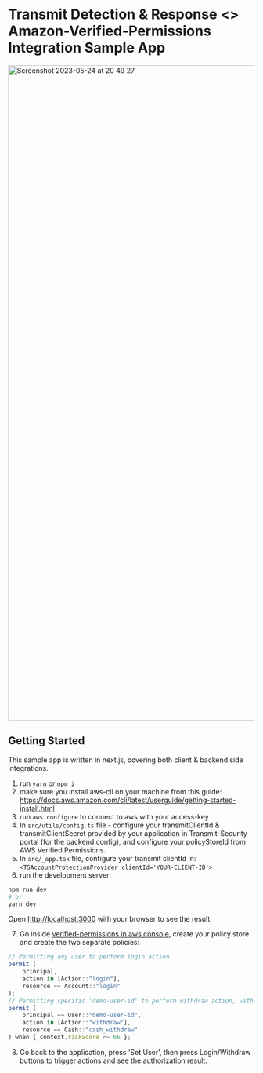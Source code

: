 # Transmit Detection & Response <> Amazon-Verified-Permissions Integration Sample App

<img width="1335" alt="Screenshot 2023-05-24 at 20 49 27" src="https://github.com/TransmitSecurity/drs-avp-sample-app/assets/114135804/81dc8f96-1431-49b3-8629-d37ca6b256a7">

## Getting Started

This sample app is written in next.js, covering both client & backend side integrations.

1) run `yarn` or `npm i`
2) make sure you install aws-cli on your machine from this guide: https://docs.aws.amazon.com/cli/latest/userguide/getting-started-install.html
3) run `aws configure` to connect to aws with your access-key
4) In `src/utils/config.ts` file - configure your transmitClientId & transmitClientSecret provided by your application in Transmit-Security portal (for the backend config), and configure your policyStoreId from AWS Verified Permissions.
5) In `src/_app.tsx` file, configure your transmit clientId in: `<TSAccountProtectionProvider clientId='YOUR-CLIENT-ID'>`
6) run the development server:

```bash
npm run dev
# or
yarn dev
```

Open [http://localhost:3000](http://localhost:3000) with your browser to see the result.

7) Go inside [verified-permissions in aws console](https://us-east-1.console.aws.amazon.com/verifiedpermissions/), create your policy store and create the two separate policies:


```javascript
// Permitting any user to perform login action
permit (
    principal,
    action in [Action::"login"],
    resource == Account::"login"
);
// Permitting specific 'demo-user-id' to perform withdraw action, with additional condition on drs riskScore detection result
permit (
    principal == User::"demo-user-id",
    action in [Action::"withdraw"],
    resource == Cash::"cash_withdraw"
) when { context.riskScore <= 66 };
```

8) Go back to the application, press 'Set User', then press Login/Withdraw buttons to trigger actions and see the authorization result.
